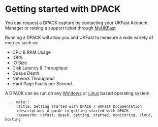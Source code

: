 # Getting started with DPACK

You can request a DPACK capture by contacting your UKFast Account Manager or raising a support ticket through [MyUKFast](https://my.ukfast.co.uk/pss/add.php)

Running a DPACK will allow you and UKFast to measure a wide variety of metrics such as:

* CPU & RAM Usage
* IOPS
* IO Size
* Disk Latency & Throughput
* Queue Depth
* Network Throughout
* Hard Page Faults per Second.

A DPACK can be run on any [Windows](/monitoring/dpack/windows.html) or [Linux](/monitoring/dpack/linux.html) based operating system.

```eval_rst
  .. meta::
     :title: Getting started with DPACK | UKFast Documentation
     :description: A guide to getting started with DPACK
     :keywords: ukfast, dpack, getting, started, monitoring, cloud, hosting

